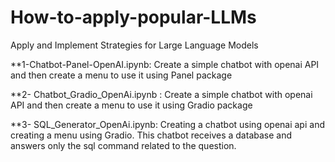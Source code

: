 # How-to-apply-popular-LLMs
 Apply and Implement Strategies for Large Language Models


**1-Chatbot-Panel-OpenAI.ipynb: Create a simple chatbot with openai API and then create a menu to use it using Panel package

**2- Chatbot_Gradio_OpenAi.ipynb : Create a simple chatbot with openai API and then create a menu to use it using Gradio package

**3- SQL_Generator_OpenAi.ipynb: Creating a chatbot using openai api and creating a menu using Gradio. This chatbot receives a database and answers only the sql command related to the question.
